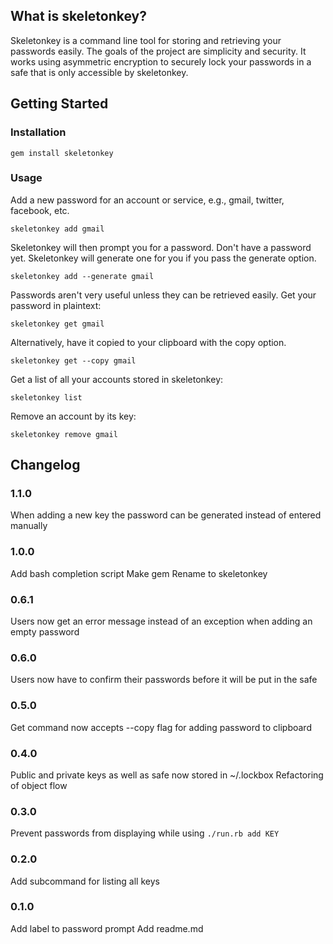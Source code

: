 ## What is skeletonkey?

Skeletonkey is a command line tool for storing and retrieving your passwords easily. The goals of the project are simplicity and security. It works using asymmetric encryption to securely lock your passwords in a safe that is only accessible by skeletonkey.

## Getting Started

### Installation

```
gem install skeletonkey
```

### Usage

Add a new password for an account or service, e.g., gmail, twitter, facebook, etc.
```
skeletonkey add gmail
```

Skeletonkey will then prompt you for a password. Don't have a password yet. Skeletonkey will generate one for you if you pass the generate option.
```
skeletonkey add --generate gmail
```

Passwords aren't very useful unless they can be retrieved easily. Get your password in plaintext:
```
skeletonkey get gmail
```

Alternatively, have it copied to your clipboard with the copy option.
```
skeletonkey get --copy gmail
```

Get a list of all your accounts stored in skeletonkey:
```
skeletonkey list
```

Remove an account by its key:
```
skeletonkey remove gmail
```

## Changelog

### 1.1.0
When adding a new key the password can be generated instead of entered manually

### 1.0.0
Add bash completion script
Make gem
Rename to skeletonkey

### 0.6.1
Users now get an error message instead of an exception when adding an empty password

### 0.6.0
Users now have to confirm their passwords before it will be put in the safe

### 0.5.0
Get command now accepts --copy flag for adding password to clipboard

### 0.4.0
Public and private keys as well as safe now stored in ~/.lockbox
Refactoring of object flow

### 0.3.0
Prevent passwords from displaying while using `./run.rb add KEY`

### 0.2.0
Add subcommand for listing all keys

### 0.1.0
Add label to password prompt
Add readme.md

